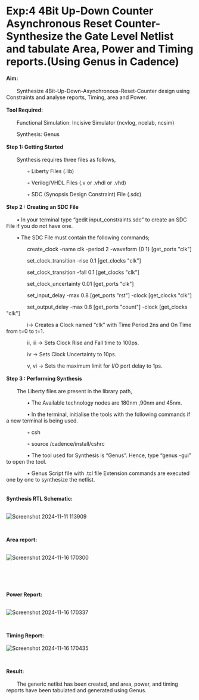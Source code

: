 # Exp:4 4Bit Up-Down Counter Asynchronous Reset Counter-Synthesize the Gate Level Netlist and tabulate Area, Power and Timing reports.(Using Genus in Cadence)

**Aim:** <br>
<br>
&emsp;&emsp;Synthesize 4Bit-Up-Down-Asynchronous-Reset-Counter design using Constraints and analyse reports, Timing, area and Power.<br>
<br>
**Tool Required:** <br>
<br>
&emsp;&emsp;Functional Simulation: Incisive Simulator (ncvlog, ncelab, ncsim)

&emsp;&emsp;Synthesis: Genus <br>
<br>
**Step 1: Getting Started** <br>
<br>
&emsp;&emsp;Synthesis requires three files as follows,

&emsp;&emsp;&emsp;&emsp;◦ Liberty Files (.lib)

&emsp;&emsp;&emsp;&emsp;◦ Verilog/VHDL Files (.v or .vhdl or .vhd)

&emsp;&emsp;&emsp;&emsp;◦ SDC (Synopsis Design Constraint) File (.sdc) <br>
<br>
**Step 2 : Creating an SDC File** <br>
<br>
&emsp;&emsp;•	In your terminal type “gedit input_constraints.sdc” to create an SDC File if you do not have one.

&emsp;&emsp;•	The SDC File must contain the following commands;

&emsp;&emsp;&emsp;&emsp;create_clock -name clk -period 2 -waveform {0 1} [get_ports "clk"]

&emsp;&emsp;&emsp;&emsp;set_clock_transition -rise 0.1 [get_clocks "clk"]

&emsp;&emsp;&emsp;&emsp;set_clock_transition -fall 0.1 [get_clocks "clk"]

&emsp;&emsp;&emsp;&emsp;set_clock_uncertainty 0.01 [get_ports "clk"]

&emsp;&emsp;&emsp;&emsp;set_input_delay -max 0.8 [get_ports "rst"] -clock [get_clocks "clk"]

&emsp;&emsp;&emsp;&emsp;set_output_delay -max 0.8 [get_ports "count"] -clock [get_clocks "clk"]

&emsp;&emsp;&emsp;&emsp;i→ Creates a Clock named “clk” with Time Period 2ns and On Time from t=0 to t=1.

&emsp;&emsp;&emsp;&emsp;ii, iii → Sets Clock Rise and Fall time to 100ps.

&emsp;&emsp;&emsp;&emsp;iv → Sets Clock Uncertainty to 10ps.

&emsp;&emsp;&emsp;&emsp;v, vi → Sets the maximum limit for I/O port delay to 1ps. <br>
<br>
**Step 3 : Performing Synthesis**<br>
<br>
&emsp;&emsp;The Liberty files are present in the library path,

&emsp;&emsp;&emsp;&emsp;• The Available technology nodes are 180nm ,90nm and 45nm.

&emsp;&emsp;&emsp;&emsp;• In the terminal, initialise the tools with the following commands if a new terminal is being
used.

&emsp;&emsp;&emsp;&emsp;◦ csh

&emsp;&emsp;&emsp;&emsp;◦ source /cadence/install/cshrc

&emsp;&emsp;&emsp;&emsp;• The tool used for Synthesis is “Genus”. Hence, type “genus -gui” to open the tool.

&emsp;&emsp;&emsp;&emsp;• Genus Script file with .tcl file Extension commands are executed one by one to synthesize the netlist.
<br>
<br>
<br>
**Synthesis RTL Schematic:** <br>
<br>

![Screenshot 2024-11-11 113909](https://github.com/user-attachments/assets/52aebc42-f5ca-4529-997f-a23b08d645d9)

<br>

**Area report:** <br>
<br>

![Screenshot 2024-11-16 170300](https://github.com/user-attachments/assets/42c3452f-fbce-4161-b9d3-f8c5efb2409b)
<br>
<br>
<br>
<br>
<br>

**Power Report:** <br>
<br>

![Screenshot 2024-11-16 170337](https://github.com/user-attachments/assets/e0c94f4b-e941-4bc9-8c50-46e227514543)

<br>

**Timing Report:** <br>
<br>
![Screenshot 2024-11-16 170435](https://github.com/user-attachments/assets/42688921-305d-45db-a7f4-8e97a163fc66)

<br>

**Result:** <br>
<br>
&emsp;&emsp;The generic netlist has been created, and area, power, and timing reports have been tabulated and generated using Genus.






